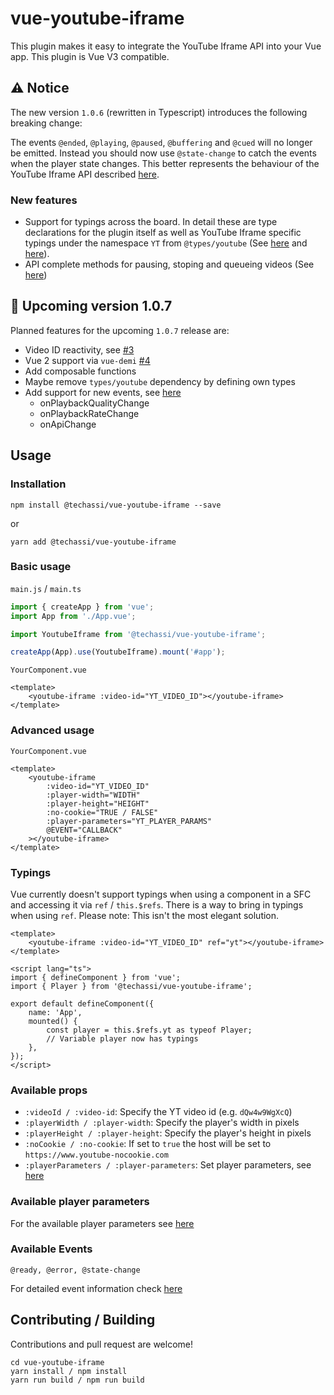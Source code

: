# vue-youtube-iframe

This plugin makes it easy to integrate the YouTube Iframe API into your Vue app. This plugin is Vue V3 compatible.

## ⚠️ Notice

The new version `1.0.6` (rewritten in Typescript) introduces the following breaking change:

The events `@ended`, `@playing`, `@paused`, `@buffering` and `@cued` will no longer be emitted. Instead you should now
use `@state-change` to catch the events when the player state changes. This better represents the behaviour of the
YouTube Iframe API described [here](https://developers.google.com/youtube/iframe_api_reference#Events).

### New features

-   Support for typings across the board. In detail these are type declarations for the plugin itself as well as YouTube
    Iframe specific typings under the namespace `YT` from `@types/youtube` (See
    [here](https://www.npmjs.com/package/@types/youtube) and
    [here](https://github.com/DefinitelyTyped/DefinitelyTyped/tree/master/types/youtube)).
-   API complete methods for pausing, stoping and queueing videos (See
    [here](https://developers.google.com/youtube/iframe_api_reference#Functions))

## 🧪 Upcoming version 1.0.7

Planned features for the upcoming `1.0.7` release are:

-   Video ID reactivity, see [#3](https://github.com/Techassi/vue-youtube-iframe/issues/3)
-   Vue 2 support via `vue-demi` [#4](https://github.com/Techassi/vue-youtube-iframe/issues/4)
-   Add composable functions
-   Maybe remove `types/youtube` dependency by defining own types
-   Add support for new events, see [here](https://developers.google.com/youtube/iframe_api_reference#Events)
    -    onPlaybackQualityChange
    -    onPlaybackRateChange
    -    onApiChange

## Usage

### Installation

```shell
npm install @techassi/vue-youtube-iframe --save
```

or

```shell
yarn add @techassi/vue-youtube-iframe
```

### Basic usage

`main.js` / `main.ts`

```js
import { createApp } from 'vue';
import App from './App.vue';

import YoutubeIframe from '@techassi/vue-youtube-iframe';

createApp(App).use(YoutubeIframe).mount('#app');
```

`YourComponent.vue`

```vue
<template>
    <youtube-iframe :video-id="YT_VIDEO_ID"></youtube-iframe>
</template>
```

### Advanced usage

`YourComponent.vue`

```vue
<template>
    <youtube-iframe
        :video-id="YT_VIDEO_ID"
        :player-width="WIDTH"
        :player-height="HEIGHT"
        :no-cookie="TRUE / FALSE"
        :player-parameters="YT_PLAYER_PARAMS"
        @EVENT="CALLBACK"
    ></youtube-iframe>
</template>
```

### Typings

Vue currently doesn't support typings when using a component in a SFC and accessing it via `ref` / `this.$refs`. There
is a way to bring in typings when using `ref`. Please note: This isn't the most elegant solution.

```vue
<template>
    <youtube-iframe :video-id="YT_VIDEO_ID" ref="yt"></youtube-iframe>
</template>

<script lang="ts">
import { defineComponent } from 'vue';
import { Player } from '@techassi/vue-youtube-iframe';

export default defineComponent({
    name: 'App',
    mounted() {
        const player = this.$refs.yt as typeof Player;
        // Variable player now has typings
    },
});
</script>
```

### Available props

-   `:videoId / :video-id`: Specify the YT video id (e.g. `dQw4w9WgXcQ`)
-   `:playerWidth / :player-width`: Specify the player's width in pixels
-   `:playerHeight / :player-height`: Specify the player's height in pixels
-   `:noCookie / :no-cookie`: If set to `true` the host will be set to `https://www.youtube-nocookie.com`
-   `:playerParameters / :player-parameters`: Set player parameters, see [here](#available-player-parameters)

### Available player parameters

For the available player parameters see [here](https://developers.google.com/youtube/player_parameters#Parameters)

### Available Events

```
@ready, @error, @state-change
```

For detailed event information check [here](https://developers.google.com/youtube/iframe_api_reference#Events)

## Contributing / Building

Contributions and pull request are welcome!

```shell
cd vue-youtube-iframe
yarn install / npm install
yarn run build / npm run build
```
